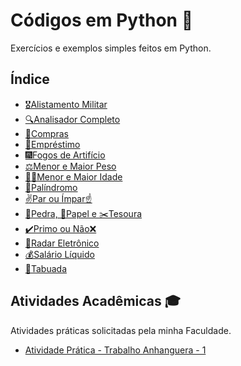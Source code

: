 # Códigos em Python 🐍

Exercícios e exemplos simples feitos em Python.

## Índice

- [🎖️Alistamento Militar](https://github.com/gabriel-alex279/Python/commit/3a12bfc90b186b5d120138e39ee298d54f09ea1e)
- [🔍Analisador Completo](https://github.com/gabriel-alex279/Python/commit/87b32feca0425a0d51145c19dd884a54913dbf81)
- [🛒Compras](https://github.com/gabriel-alex279/Python/commit/c2e4f4095bb4e3d93abb179c4641d6179b19a9b3)
- [💸Empréstimo](https://github.com/gabriel-alex279/Python/commit/588e932749cb5f3dfa7ed9a94574005445acb50d)
- [🎆Fogos de Artifício](https://github.com/gabriel-alex279/Python/commit/ac50a8c5f0cb1e308e86ebf44dc302502baca637)
- [⚖️Menor e Maior Peso](https://github.com/gabriel-alex279/Python/commit/4ea8cac11cb9e6a51b576e229d991bc5fae781be)
- [👶👴Menor e Maior Idade](https://github.com/gabriel-alex279/Python/commit/9ca953519258de66c6536a43b007fe33602bb44a)
- [🔄Palíndromo](https://github.com/gabriel-alex279/Python/commit/7818b519fb2222bf32ad086611a32d80d7e60ce3)
- [✌️Par ou Ímpar☝️](https://github.com/gabriel-alex279/Python/commit/58e0b116b11985a36f984ff0a1640d61f7fef175)
- [🧱Pedra, 📃Papel e ✂️Tesoura](https://github.com/gabriel-alex279/Python/commit/f61fb02a925bc58d5ffeacecdad2a90b06bbeef8)
- [✔️Primo ou Não❌](https://github.com/gabriel-alex279/Python/commit/b530184e736592e78f4d7e2e22341021f2ca4f3b)
- [🚨Radar Eletrônico](https://github.com/gabriel-alex279/Python/commit/5285a33c3b06b1492b2f8ea5d1f98fba6a144463)
- [💰Salário Líquido](https://github.com/gabriel-alex279/Python/commit/89a7c132f0c7adca66a968da6a876efbea70ea36)
- [🔢Tabuada](https://github.com/gabriel-alex279/Python/commit/337003c50e0e3661da999e8c0e04e5064136a3f0)

## Atividades Acadêmicas 🎓

Atividades práticas solicitadas pela minha Faculdade.

- [Atividade Prática - Trabalho Anhanguera - 1](https://github.com/gabriel-alex279/Python/commit/28f8bf3e32ad35e6e107d8d6abd4cb03bbc0995f)

